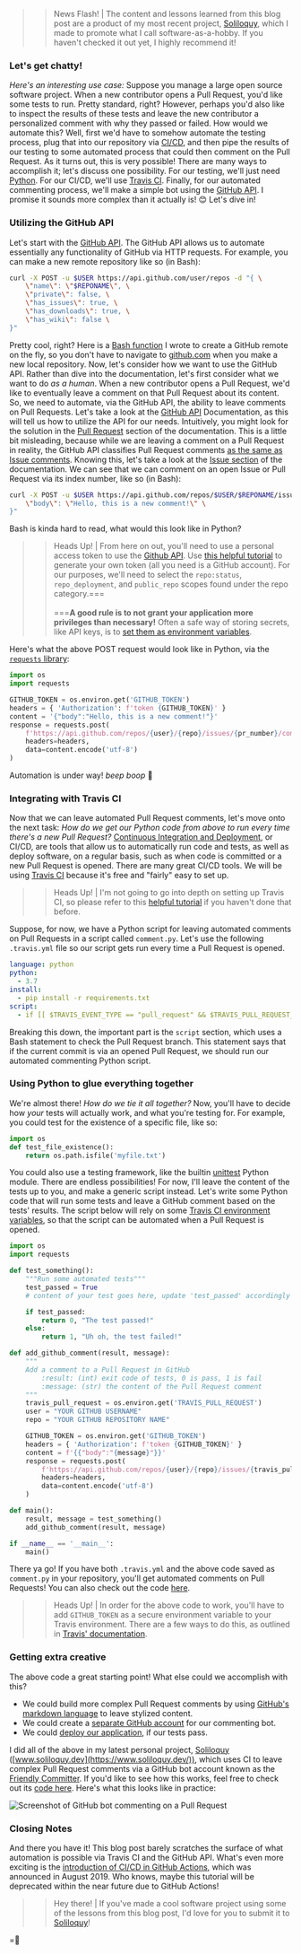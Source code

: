 >> News Flash! | The content and lessons learned from this blog post are a product of my most recent project, [Soliloquy](https://www.soliloquy.dev), which I made to promote what I call software-as-a-hobby. If you haven't checked it out yet, I highly recommend it!

### Let's get chatty!
_Here's an interesting use case:_  Suppose you manage a large open source software project. When a new contributor opens a Pull Request, you'd like some tests to run. Pretty standard, right?
However, perhaps you'd also like to inspect the results of these tests and leave the new contributor a personalized comment with why they passed or failed. How would we automate this? Well, first we'd have to somehow automate the testing process, plug that into our repository via [CI/CD](https://www.redhat.com/en/topics/devops/what-is-ci-cd), and then pipe the results of our testing to some automated process that could then comment on the Pull Request.
As it turns out, this is very possible! There are many ways to accomplish it; let's discuss one possibility. For our testing, we'll just need [Python](https://www.python.org/). For our CI/CD, we'll use [Travis CI](https://travis-ci.org/). Finally, for our automated commenting process, we'll make a simple bot using the [GitHub API](https://developer.github.com/v3/). I promise it sounds more complex than it actually is! 😊
Let's dive in!

### Utilizing the GitHub API
Let's start with the [GitHub API](https://developer.github.com/v3/). The GitHub API allows us to automate essentially any functionality of GitHub via HTTP requests. For example, you can make a new remote repository like so (in Bash):
```bash
curl -X POST -u $USER https://api.github.com/user/repos -d "{ \
    \"name\": \"$REPONAME\", \
    \"private\": false, \
    \"has_issues\": true, \
    \"has_downloads\": true, \
    \"has_wiki\": false \
}"
```
Pretty cool, right? Here is a [Bash function](https://github.com/wcarhart/konphig/blob/b36320f7d524fa5c1a1c5f2e5f1e4a8231814d09/.bash_functions/Linux/rcreate.sh) I wrote to create a GitHub remote on the fly, so you don't have to navigate to [github.com](https://github.com/) when you make a new local repository.
Now, let's consider how we want to use the GitHub API. Rather than dive into the documentation, let's first consider what we want to do _as a human_. When a new contributor opens a Pull Request, we'd like to eventually leave a comment on that Pull Request about its content. So, we need to automate, via the GitHub API, the ability to leave comments on Pull Requests.
Let's take a look at the [GitHub API](https://developer.github.com/v3/) Documentation, as this will tell us how to utilize the API for our needs. Intuitively, you might look for the solution in the [Pull Request](https://developer.github.com/v3/pulls/) section of the documentation. This is a little bit misleading, because while we are leaving a comment on a Pull Request in reality, the GitHub API classifies Pull Request comments [as the same as Issue comments](https://stackoverflow.com/questions/16744069/create-comment-on-pull-request/16744314#16744314).
Knowing this, let's take a look at the [Issue section](https://developer.github.com/v3/issues/) of the documentation. We can see that we can comment on an open Issue or Pull Request via its index number, like so (in Bash):
```bash
curl -X POST -u $USER https://api.github.com/repos/$USER/$REPONAME/issues/$PRNUMBER/comments -d "{ \
    \"body\": \"Hello, this is a new comment!\" \
}"
```
Bash is kinda hard to read, what would this look like in Python?
>> Heads Up! | From here on out, you'll need to use a personal access token to use the [Github API](https://github.blog/2013-05-16-personal-api-tokens/). Use [this helpful tutorial](https://help.github.com/en/articles/creating-a-personal-access-token-for-the-command-line) to generate your own token (all you need is a GitHub account). For our purposes, we'll need to select the `repo:status`, `repo_deployment`, and `public_repo` scopes found under the repo category.===<br><br>===**A good rule is to not grant your application more privileges than necessary!** Often a safe way of storing secrets, like API keys, is to [set them as environment variables](https://askubuntu.com/questions/58814/how-do-i-add-environment-variables/58826#58826).

Here's what the above POST request would look like in Python, via the [`requests` library](https://realpython.com/python-requests/):
```python
import os
import requests

GITHUB_TOKEN = os.environ.get('GITHUB_TOKEN')
headers = { 'Authorization': f'token {GITHUB_TOKEN}' }
content = '{"body":"Hello, this is a new comment!"}'
response = requests.post(
    f'https://api.github.com/repos/{user}/{repo}/issues/{pr_number}/comments',
    headers=headers,
    data=content.encode('utf-8')
)
```
Automation is under way! _beep boop_  🤖

### Integrating with Travis CI
Now that we can leave automated Pull Request comments, let's move onto the next task: _How do we get our Python code from above to run every time there's a new Pull Request?_ 
[Continuous Integration and Deployment](https://www.redhat.com/en/topics/devops/what-is-ci-cd), or CI/CD, are tools that allow us to automatically run code and tests, as well as deploy software, on a regular basis, such as when code is committed or a new Pull Request is opened. There are many great CI/CD tools. We will be using [Travis CI](https://travis-ci.org/) because it's free and "fairly" easy to set up.
>> Heads Up! | I'm not going to go into depth on setting up Travis CI, so please refer to this [helpful tutorial](https://docs.travis-ci.com/user/tutorial/#to-get-started-with-travis-ci) if you haven't done that before.

Suppose, for now, we have a Python script for leaving automated comments on Pull Requests in a script called `comment.py`. Let's use the following `.travis.yml` file so our script gets run every time a Pull Request is opened.
```yaml
language: python
python:
  - 3.7
install:
  - pip install -r requirements.txt
script:
  - if [[ $TRAVIS_EVENT_TYPE == "pull_request" && $TRAVIS_PULL_REQUEST_BRANCH != "master" ]] ; then python comment.py ; fi
```
Breaking this down, the important part is the `script` section, which uses a Bash statement to check the Pull Request branch. This statement says that if the current commit is via an opened Pull Request, we should run our automated commenting Python script.

### Using Python to glue everything together
We're almost there! _How do we tie it all together?_ 
Now, you'll have to decide how _your_ tests will actually work, and what you're testing for. For example, you could test for the existence of a specific file, like so:
```python
import os
def test_file_existence():
    return os.path.isfile('myfile.txt')
```
You could also use a testing framework, like the builtin [unittest](https://docs.python.org/3/library/unittest.html) Python module. There are endless possibilities!
For now, I'll leave the content of the tests up to you, and make a generic script instead. Let's write some Python code that will run some tests and leave a GitHub comment based on the tests' results. The script below will rely on some [Travis CI environment variables](https://docs.travis-ci.com/user/environment-variables/#default-environment-variables), so that the script can be automated when a Pull Request is opened.
```python
import os
import requests

def test_something():
    """Run some automated tests"""
    test_passed = True
    # content of your test goes here, update 'test_passed' accordingly

    if test_passed:
        return 0, "The test passed!"
    else:
        return 1, "Uh oh, the test failed!"

def add_github_comment(result, message):
    """
    Add a comment to a Pull Request in GitHub
        :result: (int) exit code of tests, 0 is pass, 1 is fail
        :message: (str) the content of the Pull Request comment
    """
    travis_pull_request = os.environ.get('TRAVIS_PULL_REQUEST')
    user = "YOUR GITHUB USERNAME"
    repo = "YOUR GITHUB REPOSITORY NAME"

    GITHUB_TOKEN = os.environ.get('GITHUB_TOKEN')
    headers = { 'Authorization': f'token {GITHUB_TOKEN}' }
    content = f'{{"body":"{message}"}}'
    response = requests.post(
        f'https://api.github.com/repos/{user}/{repo}/issues/{travis_pull_request}/comments',
        headers=headers,
        data=content.encode('utf-8')
    )

def main():
    result, message = test_something()
    add_github_comment(result, message)

if __name__ == '__main__':
    main()
```
There ya go! If you have both `.travis.yml` and the above code saved as `comment.py` in your repository, you'll get automated comments on Pull Requests! You can also check out the code [here](https://github.com/wcarhart/willcarh.art-snippets/blob/master/building-chatbots-for-github/snippet.py).
>> Heads Up! | In order for the above code to work, you'll have to add `GITHUB_TOKEN` as a secure environment variable to your Travis environment. There are a few ways to do this, as outlined in [Travis' documentation](https://docs.travis-ci.com/user/environment-variables/#defining-variables-in-repository-settings).


### Getting extra creative
The above code a great starting point! What else could we accomplish with this?
* We could build more complex Pull Request comments by using [GitHub's markdown language](https://guides.github.com/features/mastering-markdown/) to leave stylized content.
* We could create a [separate GitHub account](https://help.github.com/en/articles/types-of-github-accounts) for our commenting bot.
* We could [deploy our application](https://docs.travis-ci.com/user/deployment), if our tests pass.

I did all of the above in my latest personal project, [Soliloquy]({{src:project/soliloquy}}) ([www.soliloquy.dev](https://www.soliloquy.dev/)), which uses CI to leave complex Pull Request comments via a GitHub bot account known as the [Friendly Committer](https://github.com/friendly-committer). If you'd like to see how this works, feel free to check out its [code here](https://github.com/wcarhart/Soliloquy/blob/master/scripts/validate_content.py). Here's what this looks like in practice:

![Screenshot of GitHub bot commenting on a Pull Request]({{cdn:img/blog/building-chatbots-for-github/friendlycommitter.png}})<Friendly Committer commenting on a PR on GitHub>

### Closing Notes
And there you have it! This blog post barely scratches the surface of what automation is possible via Travis CI and the GitHub API. What's even more exciting is the [introduction of CI/CD in GitHub Actions](https://github.blog/2019-08-08-github-actions-now-supports-ci-cd/), which was announced in August 2019. Who knows, maybe this tutorial will be deprecated within the near future due to GitHub Actions!
>> Hey there! | If you've made a cool software project using some of the lessons from this blog post, I'd love for you to submit it to [Soliloquy](https://www.soliloquy.dev/)!

=🦉